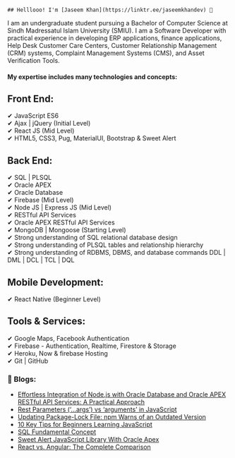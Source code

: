                                                                                            ## Helllooo! I'm [Jaseem Khan](https://linktr.ee/jaseemkhandev) 👋
I am an undergraduate student pursuing a Bachelor of Computer Science at Sindh Madressatul Islam University (SMIU). I am a Software Developer with practical experience in developing ERP applications, finance applications, Help Desk Customer Care Centers, Customer Relationship Management (CRM) systems, Complaint Management Systems (CMS), and Asset Verification Tools. 

#### My expertise includes many technologies and concepts:
## Front End:
✔ JavaScript ES6 <br />
✔ Ajax | jQuery (Initial Level) <br />
✔ React JS (Mid Level) <br />
✔ HTML5, CSS3, Pug, MaterialUI, Bootstrap & Sweet Alert <br />

## Back End:
✔ SQL | PLSQL <br />
✔ Oracle APEX <br />
✔ Oracle Database <br />
✔ Firebase (Mid Level) <br />
✔ Node JS | Express JS (Mid Level) <br />
✔ RESTful API Services <br />
✔ Oracle APEX RESTful API Services <br />
✔ MongoDB | Mongoose (Starting Level) <br />
✔ Strong understanding of SQL relational database design <br />
✔ Strong understanding of PLSQL tables and relationship hierarchy <br />
✔ Strong understanding of RDBMS, DBMS, and database commands DDL | DML | DCL | TCL | DQL <br />

## Mobile Development:
✔ React Native (Beginner Level) <br />

## Tools & Services:
✔ Google Maps, Facebook Authentication <br />
✔ Firebase - Authentication, Realtime, Firestore & Storage <br />
✔ Heroku, Now & firebase Hosting <br />
✔ Git | GitHub <br />

### 📕 Blogs: 
- [Effortless Integration of Node.js with Oracle Database and Oracle APEX RESTful API Services: A Practical Approach](https://medium.com/@jaseemkhandev/effortless-node-js-and-oracle-database-integration-a-practical-approach-45900e1f1834)
- [Rest Parameters (‘…args’) vs ‘arguments’ in JavaScript](https://medium.com/@jaseemkhandev/rest-parameters-args-vs-arguments-in-javascript-eab0b2b5e3b9)
- [Updating Package-Lock File: npm Warns of an Outdated Version](https://medium.com/@jaseemkhandev/updating-package-lock-file-npm-warns-of-an-outdated-version-a7aeb71bfbe5)
- [10 Key Tips for Beginners Learning JavaScript](https://medium.com/@jaseemkhandev/10-key-tips-for-beginners-learning-javascript-971620d11e33)
- [SQL Fundamental Concept](https://medium.com/@jaseemkhandev/sql-fundamental-concept-9677ad741060)
- [Sweet Alert JavaScript Library With Oracle Apex](https://medium.com/@jskhan211/sweet-alert-javascript-library-with-oracle-apex-a8c082fa6e20)
- [React vs. Angular: The Complete Comparison](https://medium.com/@jskhan211/react-vs-angular-the-complete-comparison-8b6ee68e4e8e)

